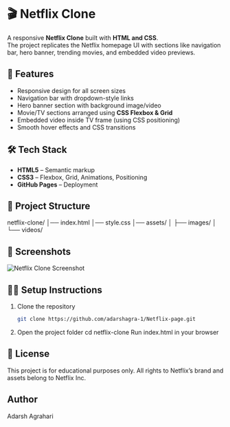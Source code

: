 # 🎬 Netflix Clone  

A responsive **Netflix Clone** built with **HTML and CSS**.  
The project replicates the Netflix homepage UI with sections like navigation bar, hero banner, trending movies, and embedded video previews.  

## 📌 Features  
- Responsive design for all screen sizes  
- Navigation bar with dropdown-style links  
- Hero banner section with background image/video  
- Movie/TV sections arranged using **CSS Flexbox & Grid**  
- Embedded video inside TV frame (using CSS positioning)  
- Smooth hover effects and CSS transitions  

## 🛠️ Tech Stack  
- **HTML5** – Semantic markup  
- **CSS3** – Flexbox, Grid, Animations, Positioning  
- **GitHub Pages** – Deployment  

## 📂 Project Structure  
netflix-clone/
│── index.html
│── style.css
│── assets/
│ ├── images/
│ └── videos/

## 📸 Screenshots  
![Netflix Clone Screenshot](https://via.placeholder.com/800x400.png?text=Netflix+Clone+Preview)  

## 🧑‍💻 Setup Instructions  
1. Clone the repository  
   ```bash
   git clone https://github.com/adarshagra-1/Netflix-page.git

2. Open the project folder
cd netflix-clone
Run index.html in your browser

## 📜 License
This project is for educational purposes only. All rights to Netflix’s brand and assets belong to Netflix Inc.

## Author
Adarsh Agrahari
